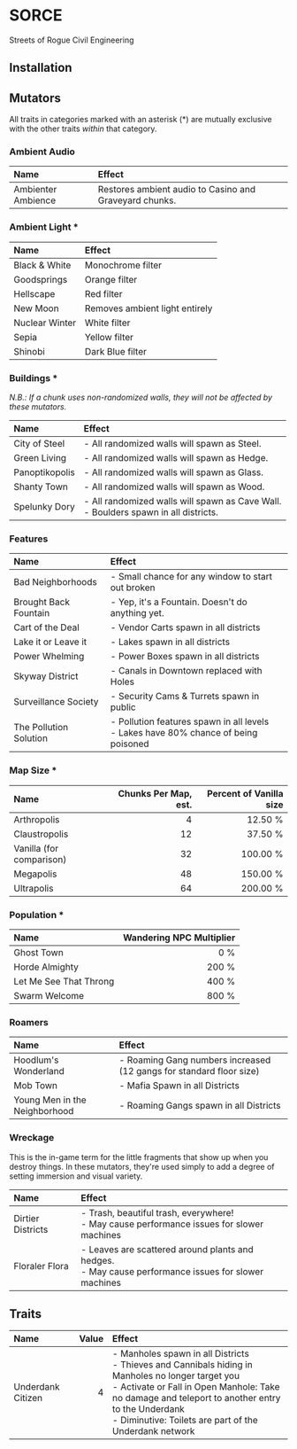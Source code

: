 #	SORCE
Streets of Rogue Civil Engineering

##		Installation



##		Mutators

All traits in categories marked with an asterisk (*) are mutually exclusive with the other traits *within* that category.

###			Ambient Audio

|Name							|Effect	|
|:------------------------------|:------|
|Ambienter Ambience				|Restores ambient audio to Casino and Graveyard chunks.

###			Ambient Light *

|Name							|Effect	|
|:------------------------------|:------|
|Black & White					|Monochrome filter
|Goodsprings					|Orange filter
|Hellscape						|Red filter
|New Moon						|Removes ambient light entirely
|Nuclear Winter					|White filter
|Sepia							|Yellow filter
|Shinobi						|Dark Blue filter

###			Buildings *

*N.B.: If a chunk uses non-randomized walls, they will not be affected by these mutators.*

|Name                           |Effect|
|:------------------------------|:-----|
|City of Steel                  |- All randomized walls will spawn as Steel.
|Green Living                   |- All randomized walls will spawn as Hedge.
|Panoptikopolis                 |- All randomized walls will spawn as Glass.
|Shanty Town                    |- All randomized walls will spawn as Wood.
|Spelunky Dory                  |- All randomized walls will spawn as Cave Wall.<br>- Boulders spawn in all districts.

###			Features

|Name                           |Effect |
|:------------------------------|:------|
|Bad Neighborhoods              |- Small chance for any window to start out broken
|Brought Back Fountain          |- Yep, it's a Fountain. Doesn't do anything yet.
|Cart of the Deal               |- Vendor Carts spawn in all districts
|Lake it or Leave it            |- Lakes spawn in all districts
|Power Whelming                 |- Power Boxes spawn in all districts
|Skyway District                |- Canals in Downtown replaced with Holes
|Surveillance Society           |- Security Cams & Turrets spawn in public
|The Pollution Solution         |- Pollution features spawn in all levels<br>- Lakes have 80% chance of being poisoned

###			Map Size *

|Name                           |Chunks Per Map, est.   |Percent of Vanilla size    |
|:------------------------------|----------------------:|--------------------------:|
|Arthropolis	                |4                      |12.50 %                    |
|Claustropolis                  |12                     |37.50 %                    |
|Vanilla (for comparison)       |32                     |100.00 %                   |
|Megapolis                      |48                     |150.00 %                   |
|Ultrapolis                     |64                     |200.00 %                   |

###			Population *

|Name                           |Wandering NPC Multiplier   |
|:------------------------------|--------------------------:|
|Ghost Town                     | 0 %
|Horde Almighty                 | 200 %
|Let Me See That Throng         | 400 %
|Swarm Welcome                  | 800 %

###			Roamers

|Name                           |Effect|
|:------------------------------|:-----|
|Hoodlum's Wonderland           |- Roaming Gang numbers increased (12 gangs for standard floor size)
|Mob Town                       |- Mafia Spawn in all Districts
|Young Men in the Neighborhood  |- Roaming Gangs spawn in all Districts

###			Wreckage
This is the in-game term for the little fragments that show up when you destroy things. 
In these mutators, they're used simply to add a degree of setting immersion and visual variety.

|Name                           |Effect |
|:------------------------------|:------|
|Dirtier Districts				|- Trash, beautiful trash, everywhere!<br>- May cause performance issues for slower machines
|Floraler Flora					|- Leaves are scattered around plants and hedges.<br>- May cause performance issues for slower machines

##		Traits

|Name                           |Value  |Effect|
|:------------------------------|------:|:-----|
|Underdank Citizen              |4      |- Manholes spawn in all Districts<br>- Thieves and Cannibals hiding in Manholes no longer target you<br>- Activate or Fall in Open Manhole: Take no damage and teleport to another entry to the Underdank<br>- Diminutive: Toilets are part of the Underdank network